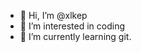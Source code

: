 - 👋 Hi, I’m @xlkep
- 👀 I’m interested in coding
- 🌱 I’m currently learning git.

<!---
xlkep/xlkep is a ✨ special ✨ repository because its `README.md` (this file) appears on your GitHub profile.
You can click the Preview link to take a look at your changes.
--->
